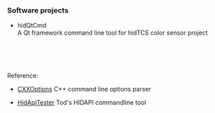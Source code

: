 ### Software projects

- hidQtCmd  <br>
  A Qt framework command line tool for hidTCS color sensor project
  
  
<br><br><br>  
Reference:
- [CXXOptions](https://github.com/jarro2783/cxxopts) C++ command line options parser

- [HidApiTester](github.com/todbot) Tod's HIDAPI commandline tool

